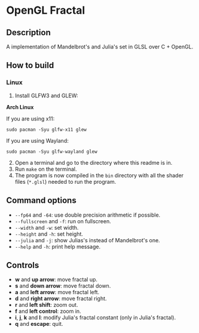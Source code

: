 # OpenGL Fractal

## Description
A implementation of Mandelbrot's and Julia's set in GLSL over C + OpenGL.

## How to build

### Linux
1. Install GLFW3 and GLEW:

  **Arch Linux**

  If you are using x11:
  ```
  sudo pacman -Syu glfw-x11 glew
  ```
  If you are using Wayland:
  ```
  sudo pacman -Syu glfw-wayland glew
  ```

2. Open a terminal and go to the directory where this readme is in.
3. Run `make` on the terminal.
4. The program is now compiled in the `bin` directory with all the shader
   files (`*.glsl`) needed to run the program.

## Command options
- `--fp64` and `-64`: use double precision arithmetic if possible.
- `--fullscreen` and `-f`: run on fullscreen.
- `--width` and `-w`: set width.
- `--height` and `-h`: set height.
- `--julia` and `-j`: show Julias's instead of Mandelbrot's one.
- `--help` and `-h`: print help message.

## Controls
- **w** and **up arrow**: move fractal up.
- **s** and **down arrow**: move fractal down.
- **a** and **left arrow**: move fractal left.
- **d** and **right arrow**: move fractal right.
- **r** and **left shift**: zoom out.
- **f** and **left control**: zoom in.
- **i**, **j**, **k** and **l**: modify Julia's fractal constant (only in
  Julia's fractal).
- **q** and **escape**: quit.
